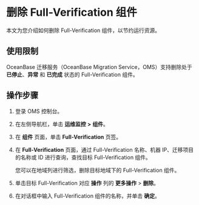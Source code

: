 # 删除 Full-Verification 组件

本文为您介绍如何删除 Full-Verification 组件，以节约运行资源。

## 使用限制

OceanBase 迁移服务（OceanBase Migration Service，OMS）支持删除处于 **已停止**、**异常** 和 **已完成** 状态的 Full-Verification 组件。

## 操作步骤

1. 登录 OMS 控制台。

2. 在左侧导航栏，单击 **运维监控** **\>** **组件**。

3. 在 **组件** 页面，单击 **Full-Verification** 页签。

4. 在 **Full-Verification** 页面，通过 Full-Verification 名称、机器 IP、迁移项目的名称或 ID 进行查询，查找目标 Full-Verification 组件。

   您可以在地域列进行筛选，删除目标地域下的 Full-Verification 组件。

5. 单击目标 Full-Verification 对应 **操作** 列的 **更多操作** > **删除**。

6. 在对话框中输入 Full-Verification 组件的名称，并单击 **确定**。
